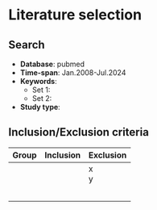 # Literature selection
## Search

- **Database**: pubmed
- **Time-span**: Jan.2008-Jul.2024 
- **Keywords**: 
  - Set 1:
  - Set 2:
- **Study type**:


## Inclusion/Exclusion criteria


| Group | Inclusion | Exclusion |
|-------|-----------|-----------|
|       |           | x <br> y  |
|       |           |           |
|       |           |           |
|       |           |           |
|       |           |           |
|       |           |           |

